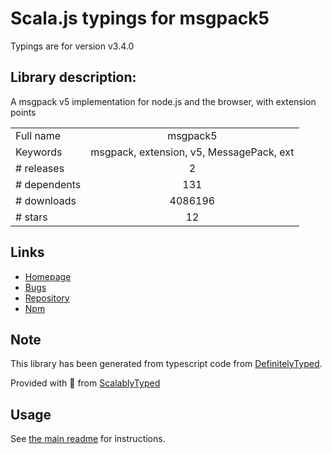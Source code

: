 
# Scala.js typings for msgpack5

Typings are for version v3.4.0

## Library description:
A msgpack v5 implementation for node.js and the browser, with extension points

|                    |                 |
| ------------------ | :-------------: |
| Full name          | msgpack5 |
| Keywords           | msgpack, extension, v5, MessagePack, ext |
| # releases         | 2 |
| # dependents       | 131 |
| # downloads        | 4086196 |
| # stars            | 12 |

## Links
- [Homepage](https://github.com/mcollina/msgpack5)
- [Bugs](https://github.com/mcollina/msgpack5/issues)
- [Repository](https://github.com/mcollina/msgpack5)
- [Npm](https://www.npmjs.com/package/msgpack5)
    


## Note
This library has been generated from typescript code from [DefinitelyTyped](https://definitelytyped.org).

Provided with :purple_heart: from [ScalablyTyped](https://github.com/oyvindberg/ScalablyTyped)

## Usage
See [the main readme](../../readme.md) for instructions.


